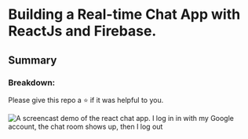 # Building a Real-time Chat App with ReactJs and Firebase. 

## Summary


### Breakdown:


Please give this repo a ⭐ if it was helpful to you.

![A screencast demo of the react chat app. I log in in with my Google account, the chat room shows up, then I log out](https://user-images.githubusercontent.com/63044364/211147631-d8b8a732-1572-4801-ba01-99a271b77bc4.gif)
